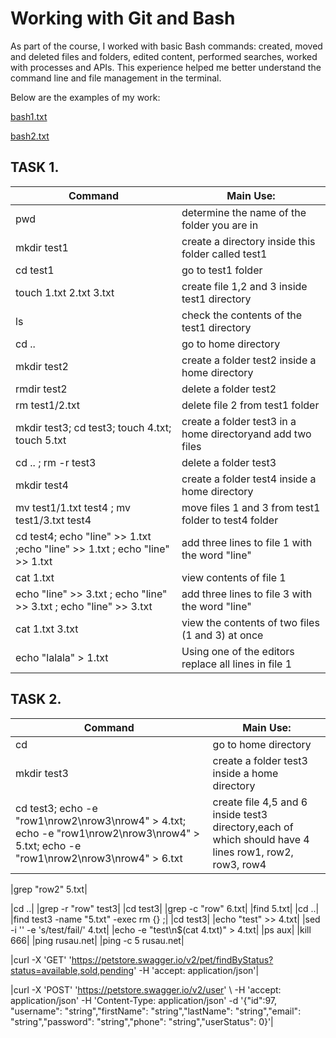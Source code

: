 # Working with Git and Bash
As part of the course, I worked with basic Bash commands: created, moved and deleted files and folders, edited content, performed searches, worked with processes and APIs. This experience helped me better understand the command line and file management in the terminal.

Below are the examples of my work:

[bash1.txt](https://github.com/KseniiaPetrova923/git_bash/blob/main/bash1.txt)

[bash2.txt](https://github.com/KseniiaPetrova923/git_bash/blob/main/bash2.txt) 

## TASK 1.

| Сommand | Main Use: |
|------------|------------|
|pwd|determine the name of the folder you are in|
|mkdir test1|create a directory inside this folder called test1|
|cd test1|go to test1 folder|
|touch 1.txt 2.txt 3.txt|create file 1,2 and 3 inside test1 directory|
|ls|check the contents of the test1 directory|
|cd ..|go to home directory|
|mkdir test2|create a folder test2 inside a home directory|
|rmdir test2|delete a folder test2|
|rm test1/2.txt|delete file 2 from test1 folder|
|mkdir test3; cd test3; touch 4.txt; touch 5.txt|create a folder test3 in a home directoryand add two files|
|cd .. ; rm -r test3|delete a folder test3|
|mkdir test4|create a folder test4 inside a home directory|
|mv test1/1.txt test4 ; mv test1/3.txt test4| move files 1 and 3 from test1 folder to test4 folder|
|cd test4; echo "line" >> 1.txt ;echo "line" >> 1.txt ; echo "line" >> 1.txt|add three lines to file 1 with the word "line"|
|cat 1.txt|view contents of file 1|
|echo "line" >> 3.txt ; echo "line" >> 3.txt ; echo "line" >> 3.txt|add three lines to file 3 with the word "line"|
|cat 1.txt 3.txt|view the contents of two files (1 and 3) at once|
|echo "lalala" > 1.txt|Using one of the editors replace all lines in file 1|

## TASK 2.

| Сommand | Main Use: |
|------------|------------|
|cd|go to home directory|
|mkdir test3|create a folder test3 inside a home directory|
|cd test3; echo -e "row1\nrow2\nrow3\nrow4" > 4.txt; echo -e "row1\nrow2\nrow3\nrow4" > 5.txt; echo -e "row1\nrow2\nrow3\nrow4" > 6.txt|create file 4,5 and 6 inside test3 directory,each of which should have 4 lines row1, row2, row3, row4|


|grep "row2" 5.txt|

|cd ..|
|grep -r "row" test3|
|cd test3|
|grep -c "row" 6.txt|
|find 5.txt|
|cd ..|
|find test3 -name "5.txt" -exec rm {} \;|
|cd test3|
|echo "test" >> 4.txt|
|sed -i '' -e 's/test/fail/' 4.txt|
|echo -e "test\n$(cat 4.txt)" > 4.txt|
|ps aux|
|kill 666|
|ping rusau.net|
|ping -c 5 rusau.net|

|curl -X 'GET' 'https://petstore.swagger.io/v2/pet/findByStatus?status=available,sold,pending' -H 'accept: application/json'|

             
|curl -X 'POST' \'https://petstore.swagger.io/v2/user' \ -H 'accept: application/json' \-H 'Content-Type: application/json' \-d '{"id":97, "username": "string","firstName": "string","lastName": "string","email": "string","password": "string","phone": "string","userStatus": 0}'|
